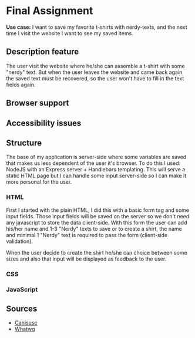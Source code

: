 # Final Assignment
**Use case:** I want to save my favorite t-shirts with nerdy-texts, and the next time I visit the website I want to see my saved items.

## Description feature
The user visit the website where he/she can assemble a t-shirt with some "nerdy" text. But when the user leaves the website and came back again the saved text must be recovered, so the user won't have to fill in the text fields again.

## Browser support

## Accessibility issues

## Structure
The base of my application is server-side where some variables are saved that makes us less dependent of the user it's browser. To do this I used: NodeJS with an Express server + Handlebars templating. This will serve a static HTML page but I can handle some input server-side so I can make it more personal for the user.

### HTML
First I started with the plain HTML, I did this with a basic form tag and some input fields. Those input fields will be saved on the server so we don't need any javascript to store the data client-side. With this form the user can add his/her name and 1-3 "Nerdy" texts to save or to create a shirt, the name and minimal 1 "Nerdy" text is required to pass the form (client-side validation).
  
  When the user decide to create the shirt he/she can choice between some sizes and also that input will be displayed as feedback to the user.

### CSS

### JavaScript

## Sources
* [Canisuse](http://caniuse.com/#search=web%20storage)
* [Whatwg](https://html.spec.whatwg.org/multipage/webstorage.html#webstorage)
